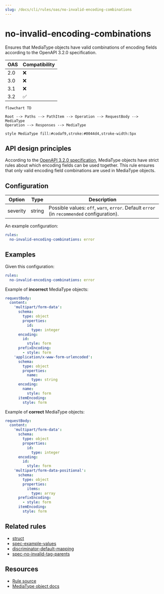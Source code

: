 ```yaml
---
slug: /docs/cli/rules/oas/no-invalid-encoding-combinations
---
```


# no-invalid-encoding-combinations

Ensures that MediaType objects have valid combinations of encoding fields according to the OpenAPI 3.2.0 specification.

| OAS | Compatibility |
| --- | ------------- |
| 2.0 | ❌            |
| 3.0 | ❌            |
| 3.1 | ❌            |
| 3.2 | ✅            |

```mermaid
flowchart TD

Root --> Paths --> PathItem --> Operation --> RequestBody --> MediaType
Operation --> Responses --> MediaType

style MediaType fill:#codaf9,stroke:#0044d4,stroke-width:5px

```

## API design principles

According to the [OpenAPI 3.2.0 specification](https://spec.openapis.org/oas/v3.2.0.html#fixed-fields-11), MediaType objects have strict rules about which encoding fields can be used together.
This rule ensures that only valid encoding field combinations are used in MediaType objects.

## Configuration

| Option   | Type   | Description                                                                                |
| -------- | ------ | ------------------------------------------------------------------------------------------ |
| severity | string | Possible values: `off`, `warn`, `error`. Default `error` (in `recommended` configuration). |

An example configuration:

```yaml
rules:
  no-invalid-encoding-combinations: error
```

## Examples

Given this configuration:

```yaml
rules:
  no-invalid-encoding-combinations: error
```

Example of **incorrect** MediaType objects:

```yaml
requestBody:
  content:
    'multipart/form-data':
      schema:
        type: object
        properties:
          id:
            type: integer
      encoding:
        id:
          style: form
      prefixEncoding:
        - style: form
    'application/x-www-form-urlencoded':
      schema:
        type: object
        properties:
          name:
            type: string
      encoding:
        name:
          style: form
      itemEncoding:
        style: form
```

Example of **correct** MediaType objects:

```yaml
requestBody:
  content:
    'multipart/form-data':
      schema:
        type: object
        properties:
          id:
            type: integer
      encoding:
        id:
          style: form
    'multipart/form-data-positional':
      schema:
        type: object
        properties:
          items:
            type: array
      prefixEncoding:
        - style: form
      itemEncoding:
        style: form
```

## Related rules

- [struct](../common/struct.md)
- [spec-example-values](./spec-example-values.md)
- [discriminator-default-mapping](./discriminator-default-mapping.md)
- [spec-no-invalid-tag-parents](./spec-no-invalid-tag-parents.md)

## Resources

- [Rule source](https://github.com/Redocly/redocly-cli/blob/main/packages/core/src/rules/oas3/no-invalid-encoding-combinations.ts)
- [MediaType object docs](https://redocly.com/docs/openapi-visual-reference/media-type/)
